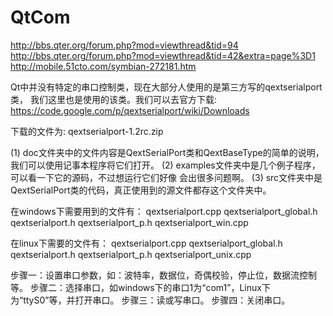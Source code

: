 QtCom
=====





http://bbs.qter.org/forum.php?mod=viewthread&tid=94
http://bbs.qter.org/forum.php?mod=viewthread&tid=42&extra=page%3D1
http://mobile.51cto.com/symbian-272181.htm

Qt中并没有特定的串口控制类，现在大部分人使用的是第三方写的qextserialport类，
我们这里也是使用的该类。我们可以去官方下载:
https://code.google.com/p/qextserialport/wiki/Downloads

下载的文件为: qextserialport-1.2rc.zip

(1) doc文件夹中的文件内容是QextSerialPort类和QextBaseType的简单的说明，
    我们可以使用记事本程序将它们打开。
(2) examples文件夹中是几个例子程序，可以看一下它的源码，不过想运行它们好像
    会出很多问题啊。
(3) src文件夹中是QextSerialPort类的代码，真正使用到的源文件都存这个文件夹中。

在windows下需要用到的文件有：
qextserialport.cpp
qextserialport_global.h
qextserialport.h
qextserialport_p.h
qextserialport_win.cpp

在linux下需要的文件有：
qextserialport.cpp
qextserialport_global.h
qextserialport.h
qextserialport_p.h
qextserialport_unix.cpp




步骤一：设置串口参数，如：波特率，数据位，奇偶校验，停止位，数据流控制等。
步骤二：选择串口，如windows下的串口1为“com1”，Linux下为“ttyS0”等，并打开串口。
步骤三：读或写串口。
步骤四：关闭串口。
